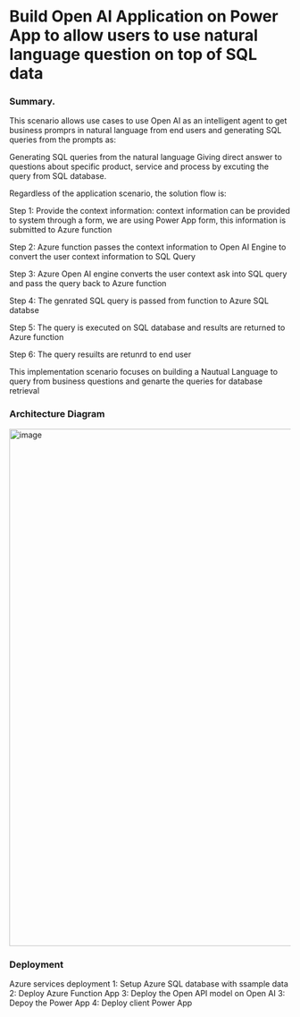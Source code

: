 # Build Open AI Application on Power App to allow users to use natural language question on top of SQL data
### Summary.

This scenario allows use cases to use Open AI as an intelligent agent to get business promprs in natural language from end users and generating SQL queries from the prompts as:

Generating SQL queries from the natural language 
Giving direct answer to questions about specific product, service and process by excuting the query from SQL database.


Regardless of the application scenario, the solution flow is:

Step 1: Provide the context information: context information can be provided to system through a form, we are using Power App form, this information is submitted to Azure function

Step 2: Azure function passes the context information to Open AI Engine to convert the user context information to SQL Query

Step 3: Azure Open AI engine converts the user context ask into SQL query and pass the query back to Azure function

Step 4: The genrated SQL query is passed from function to Azure SQL databse 

Step 5: The query is executed on SQL database and results are returned to Azure function

Step 6: The query resuilts are retunrd to end user 

This implementation scenario focuses on building a Nautual Language to query from business questions and genarte the queries for database retrieval 
### Architecture Diagram
<img width="925" alt="image" src="https://user-images.githubusercontent.com/50298139/222232002-cee2d89e-58fb-4436-9bc6-20f085f332d7.png">


### Deployment
Azure services deployment
1: Setup Azure SQL database with ssample data
2: Deploy Azure Function App
3: Deploy the Open API model on Open AI
3: Depoy the Power App
4: Deploy client Power App

